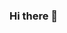 ### Hi there 👋

<!--
**edenAbdisa/edenAbdisa** is a ✨ _special_ ✨ repository because its `README.md` (this file) appears on your GitHub profile.

Here are some ideas to get you started:

- 🔭 I’m currently working as a software tester at QualityTaskForce, as well as fullstack developer at Bertucan.
- 🌱 I’m currently learning flutter.
- 👯 I’m looking for freelance remote job. 
- 💬 Ask me about ...
- 📫 How to reach me: edenabdisa90@gmail.com , https://www.linkedin.com/in/eden-abdisa-1990/ 
-->
